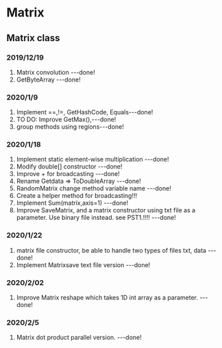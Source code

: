 # Matrix
## Matrix class

### 2019/12/19

1. Matrix convolution ---done!
2. GetByteArray ---done!

### 2020/1/9

1. Implement ==,!=, GetHashCode, Equals---done!
2. TO DO: Improve GetMax(),---done!
3. group methods using regions---done!

### 2020/1/18

1. Implement static element-wise multiplication ---done!
2. Modify double[] constructor ---done!
3. Improve + for broadcasting ---done!
4. Rename Getdata => ToDoubleArray ---done!
5. RandomMatrix change method variable name ---done!
6. Create a helper method for broadcasting!!!
7. Implement Sum(matrix,axis=1) ---done!
8. Improve SaveMatrix, and a matrix constructor using txt file as a parameter. Use binary file instead.
    see PST1.!!!! ---done!

### 2020/1/22

1. matrix file constructor, be able to handle two types of files
    txt, data ---done!
2. Implement Matrixsave text file version ---done!

### 2020/2/02

1. Improve Matrix reshape which takes 1D int array as a parameter. ---done!

### 2020/2/5
1. Matrix dot product parallel version. ---done!

